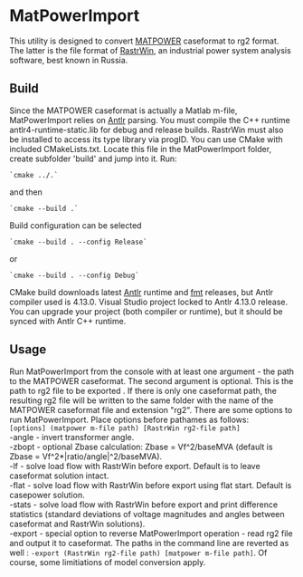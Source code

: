 # MatPowerImport
This utility is designed to convert [MATPOWER](https://github.com/MATPOWER/matpower) caseformat to rg2 format. The latter is the file format of [RastrWin](https://rastrwin.ru), an industrial power system analysis software, best known in Russia.
## Build
Since the MATPOWER caseformat is actually a Matlab m-file, MatPowerImport relies on [Antlr](https://github.com/antlr/antlr4) parsing. You must compile the C++ runtime antlr4-runtime-static.lib for debug and release builds. RastrWin must also be installed to access its type library via progID. You can use CMake with included CMakeLists.txt. Locate this file in the MatPowerImport folder, create subfolder 'build' and jump into it. Run:

	`cmake ../.`
	
and then

	`cmake --build .`
	
Build configuration can be selected

	`cmake --build . --config Release`
	
or 

	`cmake --build . --config Debug`
	
CMake build downloads latest [Antlr](https://github.com/antlr/antlr4) runtime and [fmt](https://github.com/fmtlib/fmt) releases, but Antlr compiler used is 4.13.0. Visual Studio project locked to Antlr 4.13.0 release. You can upgrade your project (both compiler or runtime), but it should be synced with Antlr C++ runtime.
## Usage
Run MatPowerImport from the console with at least one argument - the path to the MATPOWER caseformat. The second argument is optional. This is the path to rg2 file to be exported . If there is only one caseformat path, the resulting rg2 file will be written to the same folder with the name of the MATPOWER caseformat file and extension "rg2". 
There are some options to run MatPowerImport. Place options before pathames as follows:   
`[options] (matpower m-file path) [RastrWin rg2-file path]`   
-angle - invert transformer angle.   
-zbopt - optional Zbase calculation: Zbase = Vf^2/baseMVA (default is Zbase = Vf^2*|ratio/angle|^2/baseMVA).   
-lf    - solve load flow with RastrWin before export. Default is to leave caseformat solution intact.   
-flat  - solve load flow with RastrWin before export using flat start. Default is casepower solution.   
-stats - solve load flow with RastrWin before export and print difference statistics  (standard deviations of voltage magnitudes and angles between caseformat and RastrWin solutions).   
-export  - special option to reverse MatPowerImport operation - read rg2 file and output it to caseformat. The paths in the command line are reverted as well : `-export (RastrWin rg2-file path) [matpower m-file path]`. Of course, some limitiations of model conversion apply.   
